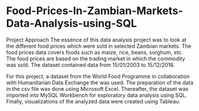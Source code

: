 # Food-Prices-In-Zambian-Markets-Data-Analysis-using-SQL

Project Approach
The essence of this data analysis project was to look at the different food prices which were sold in selected Zambian markets. The food prices data covers foods such as maize, rice, beans, sorghum, etc. The food prices are based on the trading market in which the commodity was sold. The dataset contained data from 15/01/2003 to 15/12/2018. 

For this project, a dataset from the World Food Programme in collaboration with Humanitarian Data Exchange the  was used. The preparation of the data in the csv file was done using Microsoft Excel. Thereafter, the dataset was imported into MySQL Workbench for exploratory data analysis using SQL. Finally, visualizations of the analyzed data were created using Tableau.
